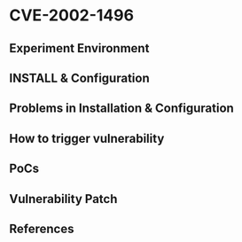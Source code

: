 # CVE-2002-1496

## Experiment Environment

## INSTALL & Configuration

## Problems in Installation & Configuration

## How to trigger vulnerability

## PoCs

## Vulnerability Patch

## References
